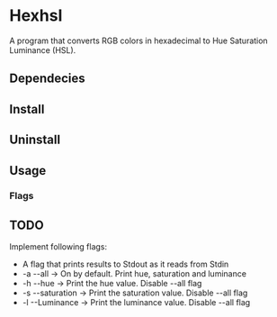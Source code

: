 # Hexhsl
A program that converts RGB colors in hexadecimal to Hue Saturation Luminance (HSL).

## Dependecies

## Install
## Uninstall

## Usage

### Flags

## TODO
Implement following flags:
- A flag that prints results to Stdout as it reads from Stdin
- -a --all -> On by default. Print hue, saturation and luminance
- -h --hue -> Print the hue value. Disable --all flag
- -s --saturation -> Print the saturation value. Disable --all flag
- -l --Luminance -> Print the luminance value. Disable --all flag
